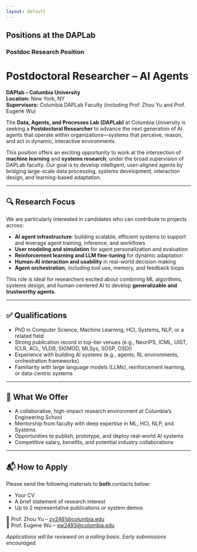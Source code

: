 ```yaml
---
layout: default
---
```



## Positions at the DAPLab

### Postdoc Research Position

# Postdoctoral Researcher – AI Agents  
**DAPlab – Columbia University**  
**Location:** New York, NY  
**Supervisors:** Columbia DAPLab Faculty (including Prof. Zhou Yu and Prof. Eugene Wu)

The **Data, Agents, and Processes Lab (DAPLab)** at Columbia University is seeking a **Postdoctoral Researcher** to advance the next generation of AI agents that operate within organizations—systems that perceive, reason, and act in dynamic, interactive environments.

This position offers an exciting opportunity to work at the intersection of **machine learning** and **systems research**, under the broad supervision of DAPLab faculty. Our goal is to develop intelligent, user-aligned agents by bridging large-scale data processing, systems development, interaction design, and learning-based adaptation.

---

## 🔍 Research Focus

We are particularly interested in candidates who can contribute to projects across:

- **AI agent infrastructure**: building scalable, efficient systems to support and leverage agent training, inference, and workflows  
- **User modeling and simulation** for agent personalization and evaluation  
- **Reinforcement learning and LLM fine-tuning** for dynamic adaptation  
- **Human-AI interaction and usability** in real-world decision-making  
- **Agent orchestration**, including tool use, memory, and feedback loops  

This role is ideal for researchers excited about combining ML algorithms, systems design, and human-centered AI to develop **generalizable and trustworthy agents**.

---

## ✅ Qualifications

- PhD in Computer Science, Machine Learning, HCI, Systems, NLP, or a related field  
- Strong publication record in top-tier venues (e.g., NeurIPS, ICML, UIST, ICLR, ACL, VLDB, SIGMOD, MLSys, SOSP, OSDI)  
- Experience with building AI systems (e.g., agents, RL environments, orchestration frameworks)  
- Familiarity with large language models (LLMs), reinforcement learning, or data-centric systems  

---

## 🌟 What We Offer

- A collaborative, high-impact research environment at Columbia’s Engineering School  
- Mentorship from faculty with deep expertise in ML, HCI, NLP, and Systems  
- Opportunities to publish, prototype, and deploy real-world AI systems  
- Competitive salary, benefits, and potential industry collaborations  

---

## 📬 How to Apply

Please send the following materials to **both** contacts below:

- Your CV  
- A brief statement of research interest  
- Up to 2 representative publications or system demos  

📧 Prof. Zhou Yu – [zy2461@columbia.edu](mailto:zy2461@columbia.edu)  
📧 Prof. Eugene Wu – [ew2493@columbia.edu](mailto:ew2493@columbia.edu)  

_Applications will be reviewed on a rolling basis. Early submissions encouraged._
